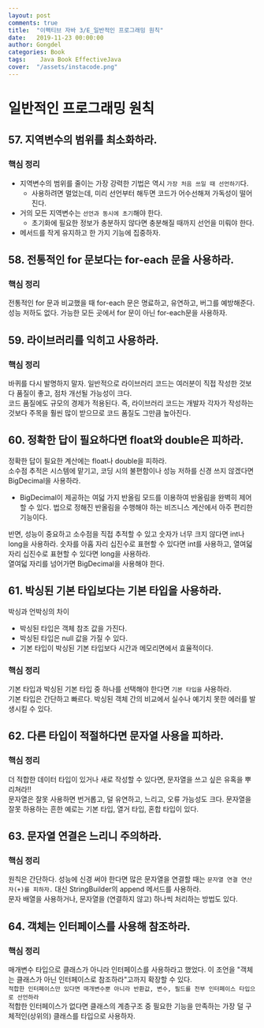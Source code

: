 ```yaml
---
layout: post
comments: true
title:  "이펙티브 자바 3/E_일반적인 프로그래밍 원칙"
date:   2019-11-23 00:00:00
author: Gongdel
categories: Book
tags:	 Java Book EffectiveJava
cover:  "/assets/instacode.png"
---
```

# 일반적인 프로그래밍 원칙
## 57. 지역변수의 범위를 최소화하라.
### 핵심 정리
+ 지역변수의 범위를 줄이는 가장 강력한 기법은 역시 `가장 처음 쓰일 때 선언하기`다.  
	+ 사용하려면 멀었는데, 미리 선언부터 해두면 코드가 어수선해져 가독성이 떨어진다.  
+ 거의 모든 지역변수는 `선언과 동시에 초기`해야 한다.
	+ 초기화에 필요한 정보가 충분하지 않다면 충분해질 때까지 선언을 미뤄야 한다.  
+ 메서드를 작게 유지하고 한 가지 기능에 집중하자.

## 58. 전통적인 for 문보다는 for-each 문을 사용하라.
### 핵심 정리
전통적인 for 문과 비교했을 때 for-each 문은 명료하고, 유연하고, 버그를 예방해준다.  
성능 저하도 없다. 가능한 모든 곳에서 for 문이 아닌 for-each문을 사용하자.

## 59. 라이브러리를 익히고 사용하라.
### 핵심 정리
바퀴를 다시 발명하지 말자. 일반적으로 라이브러리 코드는 여러분이 직접 작성한 것보다 품질이 좋고, 점차 개선될 가능성이 크다.  
코드 품질에도 규모의 경제가 적용된다. 즉, 라이브러리 코드는 개발자 각자가 작성하는 것보다 주목을 훨씬 많이 받으므로 코드 품질도 그만큼 높아진다.

## 60. 정확한 답이 필요하다면 float와 double은 피하라.
정확한 답이 필요한 계산에는 float나 double을 피하라.  
소수점 추적은 시스템에 맡기고, 코딩 시의 불편함이나 성능 저하를 신경 쓰지 않겠다면 BigDecimal을 사용하라.  
+ BigDecimal이 제공하는 여덟 가지 반올림 모드를 이용하여 반올림을 완벽히 제어할 수 있다. 법으로 정해진 반올림을 수행해야 하는 비즈니스 계산에서 아주 편리한 기능이다.  

반면, 성능이 중요하고 소수점을 직접 추적할 수 있고 숫자가 너무 크지 않다면 int나 long을 사용하라. 숫자를 아홉 자리 십진수로 표현할 수 있다면 int를 사용하고, 열여덟 자리 십진수로 표현할 수 있다면 long을 사용하라.  
열여덟 자리를 넘어가면 BigDecimal을 사용해야 한다.  

## 61. 박싱된 기본 타입보다는 기본 타입을 사용하라.  
박싱과 언박싱의 차이
- 박싱된 타입은 객체 참조 값을 가진다.
- 박싱된 타입은 null 값을 가질 수 있다.
- 기본 타입이 박싱된 기본 타입보다 시간과 메모리면에서 효율적이다.  
### 핵심 정리
기본 타입과 박싱된 기본 타입 중 하나를 선택해야 한다면 `기본 타입을` 사용하라.  
기본 타입은 간단하고 빠르다. 박싱된 객체 간의 비교에서 실수나 예기치 못한 에러를 발생시킬 수 있다.  

## 62. 다른 타입이 적절하다면 문자열 사용을 피하라.
### 핵심 정리
더 적합한 데이터 타입이 있거나 새로 작성할 수 있다면, 문자열을 쓰고 싶은 유혹을 뿌리쳐라!!  
문자열은 잘못 사용하면 번거롭고, 덜 유연하고, 느리고, 오류 가능성도 크다. 문자열을 잘못 하용하는 흔한 예로는 기본 타입, 열거 타입, 혼합 타입이 있다.

## 63. 문자열 연결은 느리니 주의하라.
### 핵심 정리
원칙은 간단하다. 성능에 신경 써야 한다면 많은 문자열을 연결할 때는 `문자열 연결 연산자(+)를 피하자.` 대신 StringBuilder의 append 메서드를 사용하라.  
문자 배열을 사용하거나, 문자열을 (연결하지 않고) 하나씩 처리하는 방법도 있다.


## 64. 객체는 인터페이스를 사용해 참조하라.
### 핵심 정리
매개변수 타입으로 클래스가 아니라 인터페이스를 사용하라고 했었다. 이 조언을 "객체는 클래스가 아닌 인터페이스로 참조하라"고까지 확장할 수 있다.  
`적합한 인터페이스만 있다면 매개변수뿐 아니라 반환값, 변수, 필드를 전부 인터페이스 타입으로 선언하라`  
적합한 인터페이스가 없다면 클래스의 계층구조 중 필요한 기능을 만족하는 가장 덜 구체적인(상위의) 클래스를 타입으로 사용하자.
